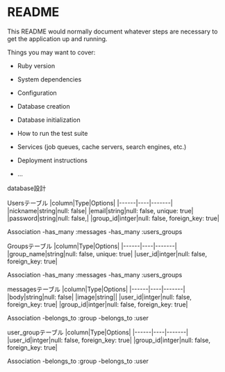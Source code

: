 # README

This README would normally document whatever steps are necessary to get the
application up and running.

Things you may want to cover:

* Ruby version

* System dependencies

* Configuration

* Database creation

* Database initialization

* How to run the test suite

* Services (job queues, cache servers, search engines, etc.)

* Deployment instructions

* ...


database設計

Usersテーブル
|column|Type|Options|
|------|----|-------|
|nickname|string|null: false|
|email|string|null: false, unique: true|
|password|string|null: false,|
|group_id|intger|null: false, foreign_key: true|

  Association
-has_many :messages
-has_many :users_groups


Groupsテーブル
|column|Type|Options|
|------|----|-------|
|group_name|string|null: false, unique: true|
|user_id|intger|null: false, foreign_key: true|

 Association
-has_many :messages
-has_many :users_groups


messagesテーブル
|column|Type|Options|
|------|----|-------|
|body|string|null: false|
|image|string||
|user_id|intger|null: false, foreign_key: true|
|group_id|intger|null: false, foreign_key: true|

  Association
-belongs_to :group
-belongs_to :user


user_groupテーブル
|column|Type|Options|
|------|----|-------|
|user_id|intger|null: false, foreign_key: true|
|group_id|intger|null: false, foreign_key: true|

   Association
-belongs_to :group
-belongs_to :user